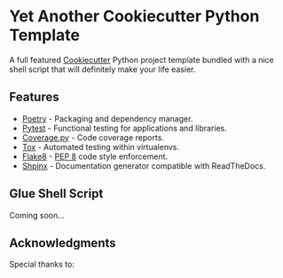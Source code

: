  

# Yet Another Cookiecutter Python Template

A full featured [Cookiecutter](https://cookiecutter.readthedocs.io) Python project template bundled with a nice shell script that will definitely make your life easier.

## Features

- [Poetry](https://poetry.eustace.io) - Packaging and dependency manager.
- [Pytest](https://docs.pytest.org/en/latest/) - Functional testing for applications and libraries.
- [Coverage.py](https://coverage.readthedocs.io/en/v4.5.x/) - Code coverage reports.
- [Tox](https://tox.readthedocs.io/en/latest/) - Automated testing within virtualenvs.
- [Flake8](http://flake8.pycqa.org/en/latest/) - [PEP 8](https://www.python.org/dev/peps/pep-0008/)  code style enforcement.
- [Shpinx](https://www.sphinx-doc.org/en/master/) - Documentation generator compatible with ReadTheDocs.



## Glue Shell Script

Coming soon...



## Acknowledgments 

Special thanks to: